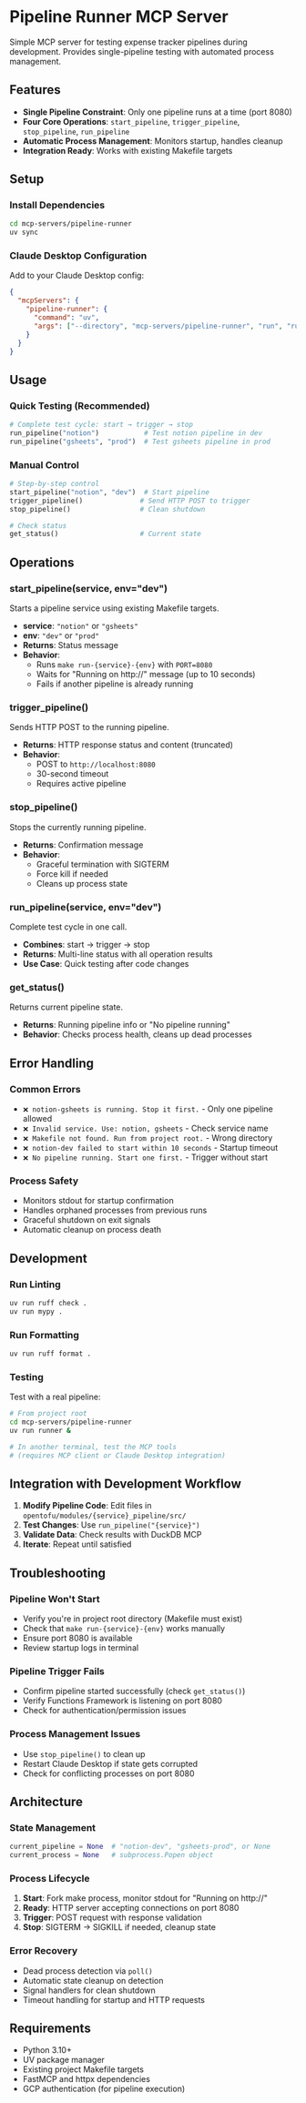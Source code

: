 # Pipeline Runner MCP Server

Simple MCP server for testing expense tracker pipelines during development. Provides single-pipeline testing with automated process management.

## Features

- **Single Pipeline Constraint**: Only one pipeline runs at a time (port 8080)
- **Four Core Operations**: `start_pipeline`, `trigger_pipeline`, `stop_pipeline`, `run_pipeline`
- **Automatic Process Management**: Monitors startup, handles cleanup
- **Integration Ready**: Works with existing Makefile targets

## Setup

### Install Dependencies

```bash
cd mcp-servers/pipeline-runner
uv sync
```

### Claude Desktop Configuration

Add to your Claude Desktop config:

```json
{
  "mcpServers": {
    "pipeline-runner": {
      "command": "uv",
      "args": ["--directory", "mcp-servers/pipeline-runner", "run", "runner"]
    }
  }
}
```

## Usage

### Quick Testing (Recommended)

```python
# Complete test cycle: start → trigger → stop
run_pipeline("notion")           # Test notion pipeline in dev
run_pipeline("gsheets", "prod")  # Test gsheets pipeline in prod
```

### Manual Control

```python
# Step-by-step control
start_pipeline("notion", "dev")  # Start pipeline
trigger_pipeline()              # Send HTTP POST to trigger
stop_pipeline()                 # Clean shutdown

# Check status
get_status()                    # Current state
```

## Operations

### start_pipeline(service, env="dev")

Starts a pipeline service using existing Makefile targets.

- **service**: `"notion"` or `"gsheets"`  
- **env**: `"dev"` or `"prod"`
- **Returns**: Status message
- **Behavior**: 
  - Runs `make run-{service}-{env}` with `PORT=8080`
  - Waits for "Running on http://" message (up to 10 seconds)
  - Fails if another pipeline is already running

### trigger_pipeline()

Sends HTTP POST to the running pipeline.

- **Returns**: HTTP response status and content (truncated)
- **Behavior**: 
  - POST to `http://localhost:8080`
  - 30-second timeout
  - Requires active pipeline

### stop_pipeline()

Stops the currently running pipeline.

- **Returns**: Confirmation message
- **Behavior**: 
  - Graceful termination with SIGTERM
  - Force kill if needed
  - Cleans up process state

### run_pipeline(service, env="dev")

Complete test cycle in one call.

- **Combines**: start → trigger → stop
- **Returns**: Multi-line status with all operation results
- **Use Case**: Quick testing after code changes

### get_status()

Returns current pipeline state.

- **Returns**: Running pipeline info or "No pipeline running"
- **Behavior**: Checks process health, cleans up dead processes

## Error Handling

### Common Errors

- `❌ notion-gsheets is running. Stop it first.` - Only one pipeline allowed
- `❌ Invalid service. Use: notion, gsheets` - Check service name  
- `❌ Makefile not found. Run from project root.` - Wrong directory
- `❌ notion-dev failed to start within 10 seconds` - Startup timeout
- `❌ No pipeline running. Start one first.` - Trigger without start

### Process Safety

- Monitors stdout for startup confirmation
- Handles orphaned processes from previous runs
- Graceful shutdown on exit signals
- Automatic cleanup on process death

## Development

### Run Linting

```bash
uv run ruff check .
uv run mypy .
```

### Run Formatting  

```bash
uv run ruff format .
```

### Testing

Test with a real pipeline:

```bash
# From project root
cd mcp-servers/pipeline-runner
uv run runner &

# In another terminal, test the MCP tools
# (requires MCP client or Claude Desktop integration)
```

## Integration with Development Workflow

1. **Modify Pipeline Code**: Edit files in `opentofu/modules/{service}_pipeline/src/`
2. **Test Changes**: Use `run_pipeline("{service}")` 
3. **Validate Data**: Check results with DuckDB MCP
4. **Iterate**: Repeat until satisfied

## Troubleshooting

### Pipeline Won't Start

- Verify you're in project root directory (Makefile must exist)
- Check that `make run-{service}-{env}` works manually  
- Ensure port 8080 is available
- Review startup logs in terminal

### Pipeline Trigger Fails

- Confirm pipeline started successfully (check `get_status()`)
- Verify Functions Framework is listening on port 8080
- Check for authentication/permission issues

### Process Management Issues

- Use `stop_pipeline()` to clean up
- Restart Claude Desktop if state gets corrupted  
- Check for conflicting processes on port 8080

## Architecture

### State Management

```python
current_pipeline = None  # "notion-dev", "gsheets-prod", or None  
current_process = None   # subprocess.Popen object
```

### Process Lifecycle

1. **Start**: Fork make process, monitor stdout for "Running on http://"
2. **Ready**: HTTP server accepting connections on port 8080
3. **Trigger**: POST request with response validation
4. **Stop**: SIGTERM → SIGKILL if needed, cleanup state

### Error Recovery

- Dead process detection via `poll()`
- Automatic state cleanup on detection
- Signal handlers for clean shutdown
- Timeout handling for startup and HTTP requests

## Requirements

- Python 3.10+
- UV package manager
- Existing project Makefile targets
- FastMCP and httpx dependencies
- GCP authentication (for pipeline execution)